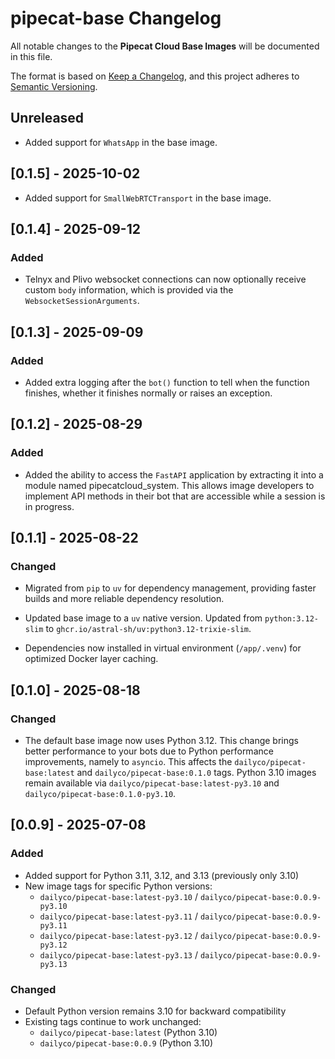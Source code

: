 # pipecat-base Changelog

All notable changes to the **Pipecat Cloud Base Images** will be documented in this file.

The format is based on [Keep a Changelog](https://keepachangelog.com/en/1.0.0/),
and this project adheres to [Semantic Versioning](https://semver.org/spec/v2.0.0.html).

## Unreleased

- Added support for `WhatsApp` in the base image.

## [0.1.5] - 2025-10-02

- Added support for `SmallWebRTCTransport` in the base image.

## [0.1.4] - 2025-09-12

### Added

- Telnyx and Plivo websocket connections can now optionally receive custom
  `body` information, which is provided via the `WebsocketSessionArguments`.

## [0.1.3] - 2025-09-09

### Added

- Added extra logging after the `bot()` function to tell when the function
  finishes, whether it finishes normally or raises an exception.

## [0.1.2] - 2025-08-29

### Added

- Added the ability to access the `FastAPI` application by extracting it into
  a module named pipecatcloud_system. This allows image developers to implement
  API methods in their bot that are accessible while a session is in progress.

## [0.1.1] - 2025-08-22

### Changed

- Migrated from `pip` to `uv` for dependency management, providing faster
  builds and more reliable dependency resolution.

- Updated base image to a `uv` native version. Updated from `python:3.12-slim`
  to `ghcr.io/astral-sh/uv:python3.12-trixie-slim`.

- Dependencies now installed in virtual environment (`/app/.venv`) for
  optimized Docker layer caching.

## [0.1.0] - 2025-08-18

### Changed

- The default base image now uses Python 3.12. This change brings better
  performance to your bots due to Python performance improvements, namely to
  `asyncio`. This affects the `dailyco/pipecat-base:latest` and
  `dailyco/pipecat-base:0.1.0` tags. Python 3.10 images remain available via
  `dailyco/pipecat-base:latest-py3.10` and `dailyco/pipecat-base:0.1.0-py3.10`.

## [0.0.9] - 2025-07-08

### Added

- Added support for Python 3.11, 3.12, and 3.13 (previously only 3.10)
- New image tags for specific Python versions:
  - `dailyco/pipecat-base:latest-py3.10` / `dailyco/pipecat-base:0.0.9-py3.10`
  - `dailyco/pipecat-base:latest-py3.11` / `dailyco/pipecat-base:0.0.9-py3.11`
  - `dailyco/pipecat-base:latest-py3.12` / `dailyco/pipecat-base:0.0.9-py3.12`
  - `dailyco/pipecat-base:latest-py3.13` / `dailyco/pipecat-base:0.0.9-py3.13`

### Changed

- Default Python version remains 3.10 for backward compatibility
- Existing tags continue to work unchanged:
  - `dailyco/pipecat-base:latest` (Python 3.10)
  - `dailyco/pipecat-base:0.0.9` (Python 3.10)
